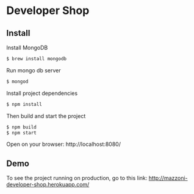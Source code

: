 # Developer Shop

## Install
Install MongoDB
```sh
$ brew install mongodb
```
Run mongo db server
```sh
$ mongod
```
Install project dependencies
```sh
$ npm install
```
Then build and start the project
```sh
$ npm build
$ npm start
```

Open on your browser:
http://localhost:8080/

## Demo
To see the project running on production, go to this link:
http://mazzoni-developer-shop.herokuapp.com/

